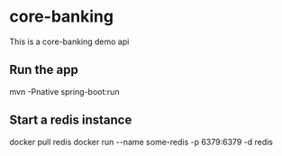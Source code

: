 # core-banking
This is a core-banking demo api 


## Run the app

mvn -Pnative spring-boot:run


## Start a redis instance

docker pull redis
docker run --name some-redis -p 6379:6379 -d redis 